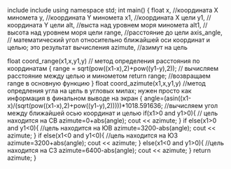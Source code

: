 include <iostream>
include <cmath>
using namespace std;
int main()
{
	float 
	x, //координата Х миномета
	y, //координата Y миномета
	x1, //координата X цели
	y1, //координата Y цели
	alt, //выста над уровнем моря миномета
	alt1, //высота над уровнем моря цели
	range, //расстояние до цели
	axis_angle, // математический угол относительно ближайшей оси координат и целью; это результат вычисления
	azimute, //азимут на цель
	

float coord_range(x1,x,y1,y)	// метод определения расстояния по координатам
{
	range = sqrt(pow((x1-x),2)+pow((y1-y),2)); // вычисляем расстояние между целью и минометом
	return range; //возвращаем range в основную функцию
	}
float coord_azimute(x1,x,y1,y) //метод опредления угла на цель в угловых милах; нужен просто как информация в финальном выводе на экран
{
	angle=(asin((x1-x)/(sqrt(pow((x1-x),2)+pow((y1-y),2)))))*1018.591636; //вычисляем угол между ближайшей осью координат и целью
	if(x1>0 and y1>0){  // цель находится на СВ
			azimute=0+abs(angle);
			cout << azimute;
		}
	if else(x1>0 and y1<0){  //цель находится на ЮВ
			azimute=3200-abs(angle);
			cout << azimute;
		}
	if else(x1<0 and y1<0){  //цель находится на ЮЗ
				azimute=3200+abs(angle);
				cout << azimute;
		}
	else(x1<0 and y1>0){ //цель находится на СЗ
			azimute=6400-abs(angle);
			cout << azimute;
		}
	return azimute;
}

	